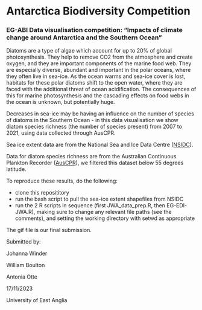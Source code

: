 # Antarctica Biodiversity Competition

### EG-ABI Data visualisation competition: “Impacts of climate change around Antarctica and the Southern Ocean” 

Diatoms are a type of algae which account for up to 20% of global photosynthesis. They help to remove CO2 from the atmosphere and create oxygen, and they are important components of the marine food web. They are especially diverse, abundant and important in the polar oceans, where they often live in sea-ice. As the ocean warms and sea-ice cover is lost, habitats for these polar diatoms shift to the open water, where they are faced with the additional threat of ocean acidification. The consequences of this for marine photosynthesis and the cascading effects on food webs in the ocean is unknown, but potentially huge. 

Decreases in sea-ice may be having an influence on the number of species of diatoms in the Southern Ocean - in this data visualisation we show diatom species richness (the number of species present) from 2007 to 2021, using data collected through AusCPR. 

Sea ice extent data are from the National Sea and Ice Data Centre ([NSIDC](https://nsidc.org/data/seaice_index)). 

Data for diatom species richness are from the Australian Continuous Plankton Recorder ([AusCPR](https://www.gbif.org/dataset/29b28617-c91c-4bc9-b3aa-c97960a8b5c8)), we filtered this dataset below 55 degrees latitude. 

To reproduce these results, do the following:

- clone this reposititory
- run the bash script to pull the sea-ice extent shapefiles from NSIDC
- run the 2 R scripts in sequence (first JWA_data_prep.R, then EG-EDI-JWA.R), making sure to change any relevant file paths (see the comments), and setting the working directory with setwd as appropriate

The gif file is our final submission. 

Submitted by:

Johanna Winder

William Boulton

Antonia Otte

17/11/2023

University of East Anglia
